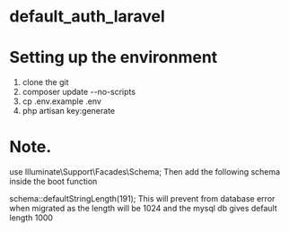 # default_auth_laravel
# Setting up the environment
1. clone the git
2. composer update --no-scripts
3. cp .env.example .env
4. php artisan key:generate

# Note. 
use Illuminate\Support\Facades\Schema;
Then add the following schema inside the boot function

schema::defaultStringLength(191);
This will prevent from database error when migrated as the length will be 1024 and the mysql db gives default length 1000 
